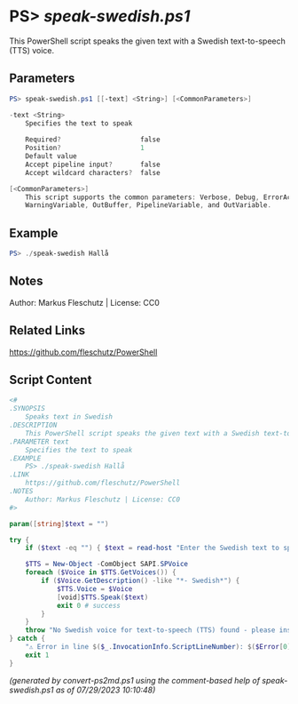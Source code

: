 PS> *speak-swedish.ps1*
====================

This PowerShell script speaks the given text with a Swedish text-to-speech (TTS) voice.

Parameters
----------
```powershell
PS> speak-swedish.ps1 [[-text] <String>] [<CommonParameters>]

-text <String>
    Specifies the text to speak
    
    Required?                    false
    Position?                    1
    Default value                
    Accept pipeline input?       false
    Accept wildcard characters?  false

[<CommonParameters>]
    This script supports the common parameters: Verbose, Debug, ErrorAction, ErrorVariable, WarningAction, 
    WarningVariable, OutBuffer, PipelineVariable, and OutVariable.
```

Example
-------
```powershell
PS> ./speak-swedish Hallå

```

Notes
-----
Author: Markus Fleschutz | License: CC0

Related Links
-------------
https://github.com/fleschutz/PowerShell

Script Content
--------------
```powershell
<#
.SYNOPSIS
	Speaks text in Swedish
.DESCRIPTION
	This PowerShell script speaks the given text with a Swedish text-to-speech (TTS) voice.
.PARAMETER text
	Specifies the text to speak
.EXAMPLE
	PS> ./speak-swedish Hallå
.LINK
	https://github.com/fleschutz/PowerShell
.NOTES
	Author: Markus Fleschutz | License: CC0
#>

param([string]$text = "")

try {
	if ($text -eq "") { $text = read-host "Enter the Swedish text to speak" }

	$TTS = New-Object -ComObject SAPI.SPVoice
	foreach ($Voice in $TTS.GetVoices()) {
		if ($Voice.GetDescription() -like "*- Swedish*") { 
			$TTS.Voice = $Voice
			[void]$TTS.Speak($text)
			exit 0 # success
		}
	}
	throw "No Swedish voice for text-to-speech (TTS) found - please install one"
} catch {
	"⚠️ Error in line $($_.InvocationInfo.ScriptLineNumber): $($Error[0])"
	exit 1
}
```

*(generated by convert-ps2md.ps1 using the comment-based help of speak-swedish.ps1 as of 07/29/2023 10:10:48)*
